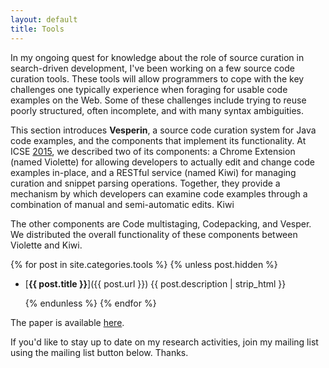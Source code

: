 ```yaml
---
layout: default
title: Tools
---
```


In my ongoing quest for knowledge about the role of source curation in 
search-driven development, I've been working on a few source code curation 
tools. These tools will allow programmers to cope with the key challenges one 
typically experience when foraging for usable code examples on the Web. Some 
of these challenges include trying to reuse poorly structured, often 
incomplete, and with many syntax ambiguities. 

This section introduces **Vesperin**, a source code curation system for Java 
code examples, and the components that implement its functionality. At ICSE <a 
href="http://bit.ly/1EPzq4z" target="_blank">2015</a>, we described two of 
its components: a Chrome Extension (named Violette) for allowing developers 
to actually edit and change code examples in-place, and a RESTful service 
(named Kiwi) for managing curation and snippet parsing operations. Together, 
they provide a mechanism by which developers can examine code examples 
through a combination of manual and semi-automatic edits. Kiwi

The other components are Code multistaging, Codepacking, and Vesper. We 
distributed the overall functionality of these components between 
Violette and Kiwi.  


{% for post in site.categories.tools %}
  {% unless post.hidden %}

- [**{{ post.title }}**]({{ post.url }}) {{ post.description | strip_html }}

  {% endunless %}
{% endfor %}


The paper is available <a href="http://bit.ly/1EPzq4z" 
target="_blank">here</a>.

If you'd like to stay up to date on my research activities, join my mailing 
list using the mailing list button below. Thanks.
